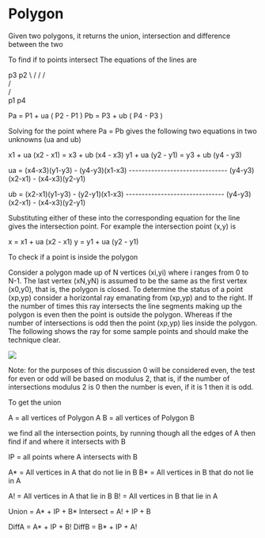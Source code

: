 # Polygon
 Given two polygons, it returns the union, intersection and difference between the two




To find if to points intersect
The equations of the lines are

p3   p2
 \  / 
  \/
  /\
 /  \
/    \
p1    p4

Pa = P1 + ua ( P2 - P1 )
Pb = P3 + ub ( P4 - P3 )

Solving for the point where Pa = Pb gives the following two equations in two unknowns (ua and ub)

x1 + ua (x2 - x1) = x3 + ub (x4 - x3)
y1 + ua (y2 - y1) = y3 + ub (y4 - y3)


ua = (x4-x3)(y1-y3) - (y4-y3)(x1-x3)
     -------------------------------
      (y4-y3)(x2-x1) - (x4-x3)(y2-y1)


ub = (x2-x1)(y1-y3) - (y2-y1)(x1-x3)
     -------------------------------
      (y4-y3)(x2-x1) - (x4-x3)(y2-y1)

Substituting either of these into the corresponding equation for the line gives the intersection point. For example the intersection point (x,y) is

x = x1 + ua (x2 - x1)
y = y1 + ua (y2 - y1)


To check if a point is inside the polygon


Consider a polygon made up of N vertices (xi,yi) where i ranges from 0 to N-1. The last vertex (xN,yN) is assumed to be the same as the first vertex (x0,y0), that is, the polygon is closed. To determine the status of a point (xp,yp) consider a horizontal ray emanating from (xp,yp) and to the right. If the number of times this ray intersects the line segments making up the polygon is even then the point is outside the polygon. Whereas if the number of intersections is odd then the point (xp,yp) lies inside the polygon. The following shows the ray for some sample points and should make the technique clear.

<img src="insidepoly.png"  />

Note: for the purposes of this discussion 0 will be considered even, the test for even or odd will be based on modulus 2, that is, if the number of intersections modulus 2 is 0 then the number is even, if it is 1 then it is odd.


To get the union

A = all vertices of Polygon A
B = all vertices of Polygon B

we find  all the intersection points, by running though all the edges of A 
then find if and where it intersects with B

IP = all points where A intersects with B

A* = All vertices in A that do not lie in B
B* = All vertices in B that do not lie in A

A! = All vertices in A that lie in B
B! = All vertices in B that lie in A

Union = A* + IP + B*
Intersect = A! + IP + B

DiffA = A* + IP + B!
DiffB = B* + IP + A!